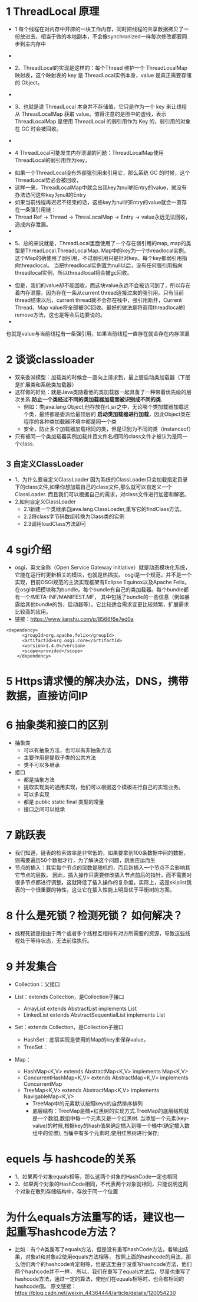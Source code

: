 # 1 ThreadLocal 原理
 - 1 每个线程在对内存中开辟的一块工作内存，同时把线程的共享数据拷贝了一份放进去，相当于做的本地副本，不会像synchronized一样每次修改都要同步到主内存中
 *
 - 2、ThreadLocal的实现是这样的：每个Thread 维护一个 ThreadLocalMap 映射表，这个映射表的 key 是 ThreadLocal实例本身，value 是真正需要存储的 Object。
 *
 - 3、也就是说 ThreadLocal 本身并不存储值，它只是作为一个 key 来让线程从 ThreadLocalMap 获取 value。值得注意的是图中的虚线，表示 ThreadLocalMap 是使用 ThreadLocal 的弱引用作为 Key 的，弱引用的对象在 GC 时会被回收。
 *
 - 4 ThreadLocal可能发生内存泄漏的问题：ThreadLocalMap使用ThreadLocal的弱引用作为key，
 * 如果一个ThreadLocal没有外部强引用来引用它，那么系统 GC 的时候，这个ThreadLocal势必会被回收，
 * 这样一来，ThreadLocalMap中就会出现key为null的Entry的value，就没有办法访问这些key为null的Entry
 * 如果当前线程再迟迟不结束的话，这些key为null的Entry的value就会一直存在一条强引用链：
 * Thread Ref -> Thread -> ThreaLocalMap -> Entry -> value永远无法回收，造成内存泄漏。
 *
 - 5、总的来说就是，ThreadLocal里面使用了一个存在弱引用的map, map的类型是ThreadLocal.ThreadLocalMap. Map中的key为一个threadlocal实例。这个Map的确使用了弱引用，不过弱引用只是针对key。每个key都弱引用指向threadlocal。 当把threadlocal实例置为null以后，没有任何强引用指向threadlocal实例，所以threadlocal将会被gc回收。
 * 但是，我们的value却不能回收，而这块value永远不会被访问到了，所以存在着内存泄露。因为存在一条从current thread连接过来的强引用。只有当前thread结束以后，current thread就不会存在栈中，强引用断开，Current Thread、Map value将全部被GC回收。最好的做法是将调用threadlocal的remove方法，这也是等会后边要说的。
 *
 也就是value与当前线程有一条强引用，如果当前线程一直存在就会存在内存泄漏
 
# 2 谈谈classloader
- 双亲委派模型：加载类的时候会一直向上请求到，最上层启动类加载器（下层是扩展类和系统类加载器）
- 这样做的好处：就是Java类随着他的类加载器一起具备了一种带着优先级的层次关系.**防止一个类经过不同的类加载器加载而被识别成不同的类**.
    - 例如：类java.lang.Object,他存放在rt.jar之中，无论哪个类加载器加载这个类，最终都是委派给最顶层的 **启动类加载器进行加载**，因此Object类在程序的各种类加载器环境中都是同一个类
    - 安全，防止多个加载器加载相同的类，但是识别为不同的类（instanceof）
- 只有被同一个类加载器实例加载并且文件名相同的class文件才被认为是同一个class.
  
## 3 自定义ClassLoader
- 1、为什么要自定义ClassLoader
因为系统的ClassLoader只会加载指定目录下的class文件,如果你想加载自己的class文件,那么就可以自定义一个ClassLoader.
而且我们可以根据自己的需求，对class文件进行加密和解密。
- 2.如何自定义ClassLoader
    - 2.1新建一个类继承自java.lang.ClassLoader,重写它的findClass方法。
    - 2.2将class字节码数组转换为Class类的实例
    - 2.3调用loadClass方法即可

   
# 4 sgi介绍
- osgi，英文全称（Open Service Gateway Initiative）就是动态模块化系统，它能在运行时更新相关的模块，也就是热插拔。
osgi是一个规范，并不是一个实现，目前OSGi规范的主流实现框架有Eclipse Equinox以及Apache Felix。
在osgi中把模块称为bundle。每个bundle有自己的类加载器。每个bundle都有一个/META-INF/MANIFEST.MF，
其中包括了bundle的一些信息（例如暴露给其他bundle的包，启动器等）。它比较适合需求变更比较频繁，扩展需求比较高的应用。
- 链接：https://www.jianshu.com/p/8566f6e7ed0a
```
<dependency>
      <groupId>org.apache.felix</groupId>
      <artifactId>org.osgi.core</artifactId>
      <version>1.4.0</version>
      <scope>provided</scope>
    </dependency>
```
# 5 Https请求慢的解决办法，DNS，携带数据，直接访问IP



# 6 抽象类和接口的区别
- 抽象类
    - 可以有抽象方法，也可以有非抽象方法
    - 主要作用是提取子类的公共方法 
    - 类不可以多继承
- 接口
    - 都是抽象方法
    - 提取实现类的通用实现，他们可以根据这个模板进行自己的实现业务。
    - 可以多实现
    - 都是 public static final 类型的常量
    - 接口之间可以继承
    
# 7 跳跃表
- 我们知道，链表的检索效率是非常低的，如果要拿到100条数据中间的数据，则需要遍历50个数据才行，为了解决这个问题，跳表应运而生
- 节点的插入：其实每个节点的层数是随机的，而且新插入一个节点不会影响其它节点的层数。
因此，插入操作只需要修改插入节点前后的指针，而不需要对很多节点都进行调整。这就降低了插入操作的复杂度。实际上，这是skiplist跳表的一个很重要的特性，这让它在插入性能上明显优于平衡树的方案。
  
 
# 8 什么是死锁？检测死锁？ 如何解决？
- 线程死锁是指由于两个或者多个线程互相持有对方所需要的资源，导致这些线程处于等待状态，无法前往执行。 
  
# 9 并发集合
- Collection：父接口
- List：extends Collection，是Collection子接口
    - ArrayList<E> extends AbstractList<E> implements List
    - LinkedList<E> extends AbstractSequentialList<E> implements List
    
- Set：extends Collection，是Collection子接口
    - HashSet：底层实现是使用的Map的key来保存value。
    - TreeSet：
    
- Map：
    - HashMap<K,V> extends AbstractMap<K,V> implements Map<K,V>
    - ConcurrentHashMap<K,V> extends AbstractMap<K,V> implements ConcurrentMap
    - TreeMap<K,V> extends AbstractMap<K,V> implements NavigableMap<K,V>
        - TreeMap中的元素默认按照keys的自然排序排列
        - 底层结构：TreeMap是桶+红黑树的实现方式.TreeMap的底层结构就是一个数组,数组中每一个元素又是一个红黑树.
        当添加一个元素(key-value)的时候,根据key的hash值来确定插入到哪一个桶中(确定插入数组中的位置),
        当桶中有多个元素时,使用红黑树进行保存;
  
  
  
# equels 与 hashcode的关系
- 1、如果两个对象equals相等，那么这两个对象的HashCode一定也相同
- 2、如果两个对象的HashCode相同，不代表两个对象就相同，只能说明这两个对象在散列存储结构中，存放于同一个位置
# 为什么equals方法重写的话，建议也一起重写hashcode方法？
- 比如：有个A类重写了equals方法，但是没有重写hashCode方法，看输出结果，对象a1和对象a2使用equals方法相等，
按照上面的hashcode的用法，那么他们两个的hashcode肯定相等，但是这里由于没重写hashcode方法，他们两个hashcode并不一样，
所以，我们在重写了equals方法后，尽量也重写了hashcode方法，通过一定的算法，使他们在equals相等时，也会有相同的hashcode值。
  原文链接：https://blog.csdn.net/weixin_44364444/article/details/120054230
  